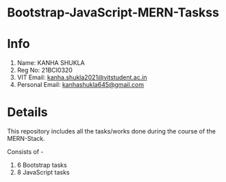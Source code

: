 # Bootstrap-JavaScript-MERN-Taskss
# Info
1) Name: KANHA SHUKLA
2) Reg No: 21BCI0320
3) VIT Email: kanha.shukla2021@vitstudent.ac.in
4) Personal Email: kanhashukla645@gmail.com

# Details
This repository includes all the tasks/works done during the course of the MERN-Stack.

Consists of - 
1) 6 Bootstrap tasks
2) 8 JavaScript tasks
